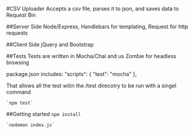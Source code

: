 #CSV Uploader
Accepts a csv file, parses it to json, and saves data to Request Bin

##Server Side
Node/Express, Handlebars for templating, Request for http requests

##Client Side
jQuery and Bootstrap

##Tests
Tests are written in Mocha/Chai and us Zombie for headless browsing

package.json includes:
  "scripts": {
    "test": "mocha"
  },

That allows all the test witin the /test direcotry to be run with a singel command 

    `npm test`

##Getting started
    `npm install`
    
    `nodemon index.js`
    